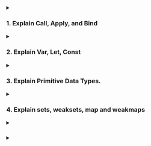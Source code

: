 <details>
<summary><h3>1. Explain Call, Apply, and Bind</h3></summary>
In JavaScript, `call`, `apply`, and `bind` are methods used to control the this context when invoking functions. Here's a detailed explanation of each:

**call**

The `call` method calls a function with a given `this` value and arguments provided individually.

**Syntax:**

```js
function.call(thisArg, arg1, arg2, ...)

```

Example:

```js
function greet(greeting, punctuation) {
  console.log(greeting + ", " + this.name + punctuation);
}

const person = { name: "Alice" };

greet.call(person, "Hello", "!"); // Output: Hello, Alice!
```

**apply**

The `apply` method is similar to `call`, but it takes an array (or array-like object) of arguments instead of listing them individually.

**Syntax:**

```js
function.apply(thisArg, [argsArray])

```

Example:

```js
function greet(greeting, punctuation) {
  console.log(greeting + ", " + this.name + punctuation);
}

const person = { name: "Alice" };

greet.apply(person, ["Hello", "!"]); // Output: Hello, Alice!
```

**bind**

The `bind` method creates a new function that, when called, has its `this` keyword set to the provided value, with a given sequence of arguments preceding any provided when the new function is called.

Syntax:

```js
const boundFunction = function.bind(thisArg, arg1, arg2, ...)

```

Example:

```js
function greet(greeting, punctuation) {
  console.log(greeting + ", " + this.name + punctuation);
}

const person = { name: "Alice" };

const boundGreet = greet.bind(person, "Hello");
boundGreet("!"); // Output: Hello, Alice!
```

**Summary**

- `call`: Invokes the function with the specified `this` context and individual arguments.
- `apply`: Invokes the function with the specified `this` context and arguments as an array.
- `bind`: Returns a new function with the specified `this` context and optionally prepends arguments.

These methods are essential for controlling the execution context of functions, especially in scenarios where the `this` keyword needs to reference a specific object.

</details>

<details>
<summary>
<h3>2. Explain Var, Let, Const</h3>
</summary>
In JavaScript, `var`, `let`, and `const` are used to declare variables, but they have different scopes, hoisting behavior, and reassignability. Here's a detailed explanation of each:

**var**

- **Scope**: Function-scoped. If declared within a function, it is only accessible within that function. If declared outside any function, it is globally scoped.
- **Hoisting**: Variables declared with `var` are hoisted to the top of their scope, but their initialization remains in place.
- **Reassignability**: Can be reassigned.
  Example:

```js
function varExample() {
  if (true) {
    var x = 10;
  }
  console.log(x); // 10
}

varExample();

console.log(y); // undefined due to hoisting
var y = 5;
```

**`let`**
**Scope**: Block-scoped. It is only accessible within the block (e.g., { }, loops, conditionals) where it is declared.
**Hoisting**: Variables declared with `let` are hoisted to the top of their block, but they are not initialized until the declaration is encountered (temporal dead zone).
**Reassignability**: Can be reassigned.
Example

```js
function letExample() {
  if (true) {
    let x = 10;
    console.log(x); // 10
  }
  // console.log(x); // ReferenceError: x is not defined
}

letExample();

let y = 5;
// let y = 6; // SyntaxError: Identifier 'y' has already been declared
```

**`const`**

**Scope**: Block-scoped. It is only accessible within the block where it is declared.
**Hoisting**: Variables declared with `const` are hoisted to the top of their block, but they are not initialized until the declaration is encountered (temporal dead zone).
**Reassignability**: Cannot be reassigned. The value must be assigned at the time of declaration.
Example:

```js
function constExample() {
  if (true) {
    const x = 10;
    console.log(x); // 10
  }
  // console.log(x); // ReferenceError: x is not defined
}

constExample();

const y = 5;
// y = 6; // TypeError: Assignment to constant variable
// const z; // SyntaxError: Missing initializer in const declaration
```

**Summary**

**`var`**:

- Function-scoped
  Hoisted with initialization undefined
- Can be reassigned

**`let`**:

- Block-scoped
  H- oisted but not initialized until the declaration is encountered (temporal dead zone)
- Can be reassigned
- **`const`**:

- Block-scoped
- Hoisted but not initialized until the declaration is encountered (temporal dead zone)
- Cannot be reassigned (constant value)

Using `let` and `const` is generally preferred over `var` due to their block-scoping, which reduces the chances of bugs related to variable scope and hoisting.

</details>

<details>
<summary>
<h3>3. Explain Primitive Data Types.</h3>
</summary>
Primitive data types in JavaScript are the most basic types of data, which are immutable and not objects. They are directly accessible at the language level and have no methods or properties (except through type coercion where JavaScript temporarily wraps them in their object counterparts). Here are the primitive data types in JavaScript:

1. **`Number`**

   - **Description**: Represents both integer and floating-point numbers.
   - **Examples**:

   ```js
   let intNumber = 42;
   let floatNumber = 3.14;
   ```

2. **`String`**

   - **Description**: Represents a sequence of characters.
   - **Examples**:

   ```js
   let singleQuoteString = "Hello, world!";
   let doubleQuoteString = "Hello, world!";
   let templateLiteral = `Hello, world!`;
   ```

3. **`Boolean`**
   - Description: Represents a logical entity and can have two values: true and false.
   - Examples:
   ```js
   let isTrue = true;
   let isFalse = false;
   ```
4. **`null`**
   - Description: Represents the intentional absence of any object value. It is a special keyword and can be assigned to a variable to indicate that the variable is empty or has an unknown value.
   - Example:
   ```js
   let emptyValue = null;
   ```
5. **`undefined`**

   - **Description**: Indicates that a variable has been declared but has not yet been assigned a value.
   - **Example**:

   ```js
   let undefinedValue;
   console.log(undefinedValue); // undefined
   ```

6. **`Symbol`**

   - **Description**: Represents a unique and immutable primitive value, often used to identify object properties uniquely. Each `Symbol` value is unique.
   - **Example**:

   ```js
   const uniqueSymbol = Symbol("description");
   const anotherSymbol = Symbol("description");
   console.log(uniqueSymbol === anotherSymbol); // false
   ```

7. **`BigInt`**

   - **Description**: Represents integers with arbitrary precision. It is useful for handling large integers that are beyond the safe integer limit for `Number` (which is )
   - **Example**:

   ```js
   const bigIntValue = BigInt(123456789012345678901234567890);
   const anotherBigInt = 123456789012345678901234567890n; // Using the "n" suffix
   console.log(bigIntValue === anotherBigInt); // true
   ```

**Characteristics of Primitive Data Types**

- **Immutability**: Once a primitive value is created, it cannot be altered. Any operation on a primitive value creates a new value.
- **Direct Access:** Primitive values are accessed directly by their value, unlike objects, which are accessed by reference.
- **Type Coercion:** JavaScript can temporarily wrap primitive values in their object counterparts (e.g., `String`, `Number`) to allow access to methods.

**Examples Demonstrating Characteristics**

**Immutability Example:**

```js
let str = "hello";
str[0] = "H"; // This has no effect
console.log(str); // "hello"
```

**Type Coercion Example:**

```js
let str = "hello";
console.log(str.toUpperCase()); // "HELLO" - String primitive is temporarily wrapped in a String object
```

Understanding these primitive data types and their characteristics is fundamental to mastering JavaScript and using its type system effectively.

</details>

<details>
<summary>
<h3>4. Explain  sets, weaksets, map and weakmaps </h3>
</summary>
In JavaScript, Set, WeakSet, Map, and WeakMap are collection objects that provide unique ways to store and manage data. Each has distinct characteristics and use cases. Here's an explanation of each:

1. **Set**

A `Set` is a collection of unique values, meaning no duplicates are allowed.

- **Characteristics**:

  - Stores any type of values, whether primitive or object references.
  - Maintains insertion order of the elements.

- **Methods**:

      - `add(value)`: Adds a new element to the set.
      - `delete(value)`: Removes an element from the set.
      - `has(value):` Checks if an element is in the set.
      - `clear():` Removes all elements from the set.
      - `size`: Returns the number of elements in the set.

  Example:

```js
const mySet = new Set();

mySet.add(1);
mySet.add(5);
mySet.add(5); // Duplicate values are not added
mySet.add("text");
mySet.add({ key: "value" });

console.log(mySet.has(1)); // true
console.log(mySet.size); // 4

mySet.delete(5);
console.log(mySet.has(5)); // false

mySet.clear();
console.log(mySet.size); // 0
```

2. **WeakSet**
   A `WeakSet` is a collection of objects only, and the references are weak.

- **Characteristics**:

  - Only stores objects (not primitive values).
  - References are weak, meaning objects in a `WeakSet` can be garbage collected if there are no other references to them.
  - Does not have a `size` property or a method to iterate over its items (like `forEach`).

- **Methods**:

      - `add(value)`: Adds a new object to the set.
      - `delete(value)`: Removes an object from the set.
      - `has(value)`: Checks if an object is in the set.

  Example:

```js
const myWeakSet = new WeakSet();

const obj1 = { a: 1 };
const obj2 = { b: 2 };

myWeakSet.add(obj1);
myWeakSet.add(obj2);

console.log(myWeakSet.has(obj1)); // true

myWeakSet.delete(obj2);
console.log(myWeakSet.has(obj2)); // false

// obj1 and obj2 will be garbage collected if no other references exist
```

3. **Map**

A `Map` is a collection of key-value pairs where keys can be of any type.

- **Characteristics**:

  - Keys can be any type (primitive values or object references).
  - Maintains the insertion order of key-value pairs.

- **Methods**:

      - `set(key, value):` Adds or updates a key-value pair.
      - `get(key)`: Retrieves the value for a given key.
      - `has(key)`: Checks if a key exists in the map.
      - `delete(key)`: Removes a key-value pair.
      - `clear()`: Removes all key-value pairs.
      - `size`: Returns the number of key-value pairs.
      - `Iteration methods`: `keys()`, `values()`, `entries()`, `forEach()`.

  Example:

```js
const myMap = new Map();

myMap.set("key1", "value1");
myMap.set(2, "value2");
myMap.set({ key: "objectKey" }, "value3");

console.log(myMap.get("key1")); // "value1"
console.log(myMap.has(2)); // true
console.log(myMap.size); // 3

myMap.delete(2);
console.log(myMap.has(2)); // false

myMap.clear();
console.log(myMap.size); // 0
```

4. **WeakMap**
   A `WeakMap` is a collection of key-value pairs where keys are objects and the references to the keys are weak.

- **Characteristics**:

  - Keys must be objects (not primitive values).
  - References to key objects are weak, meaning they can be garbage collected if there are no other references to them.
  - Does not have a `size` property or methods to iterate over its items.

- **Methods**:

      - `set(key, value)`: Adds or updates a key-value pair.
      - `get(key)`: Retrieves the value for a given key.
      - `has(key)`: Checks if a key exists in the map.
      - `delete(key)`: Removes a key-value pair.

  Example:

```js
const myWeakMap = new WeakMap();

const obj1 = { a: 1 };
const obj2 = { b: 2 };

myWeakMap.set(obj1, "value1");
myWeakMap.set(obj2, "value2");

console.log(myWeakMap.get(obj1)); // "value1"
console.log(myWeakMap.has(obj2)); // true

myWeakMap.delete(obj2);
console.log(myWeakMap.has(obj2)); // false

// obj1 and obj2 will be garbage collected if no other references exist
```

**Summary**

- **Set**: Stores unique values of any type and maintains insertion order.
- **WeakSet**: Stores objects only with weak references, allowing garbage collection of objects no longer referenced elsewhere.
- **Map**: Stores key-value pairs with keys of any type and maintains insertion order.
- **WeakMap**: Stores key-value pairs with object keys and weak references, allowing garbage collection of keys no longer referenced elsewhere.

These collection types provide flexibility and efficiency for various use cases in JavaScript programming.

</details>
<details>
<summary>
<h3></h3>
</summary>
</details>
<details>
<summary>
<h3></h3>
</summary>
</details>
